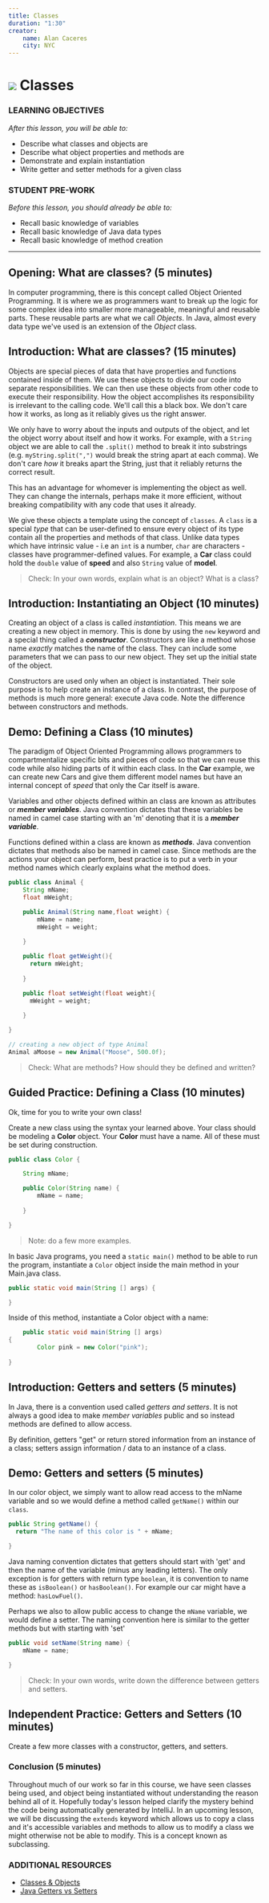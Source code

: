 ```yaml
---
title: Classes
duration: "1:30"
creator:
    name: Alan Caceres
    city: NYC
---
```


# ![](https://ga-dash.s3.amazonaws.com/production/assets/logo-9f88ae6c9c3871690e33280fcf557f33.png) Classes

### LEARNING OBJECTIVES
*After this lesson, you will be able to:*
- Describe what classes and objects are
- Describe what object properties and methods are
- Demonstrate and explain instantiation
- Write getter and setter methods for a given class

### STUDENT PRE-WORK
*Before this lesson, you should already be able to:*
* Recall basic knowledge of variables
* Recall basic knowledge of Java data types
* Recall basic knowledge of method creation

---

## Opening: What are classes? (5 minutes)

In computer programming, there is this concept called Object Oriented Programming. It is where we as programmers want to break up the logic for some complex idea into smaller more manageable, meaningful and reusable parts. These reusable parts are what we call *Objects*. In Java, almost every data type we've used is an extension of the *Object* class.

## Introduction: What are classes? (15 minutes)

Objects are special pieces of data that have properties and functions contained inside of them. We use these objects to divide our code into separate responsibilities. We can then use these objects from other code to execute their responsibility. How the object accomplishes its responsibility is irrelevant to the calling code. We'll call this a black box. We don't care how it works, as long as it reliably gives us the right answer.

We only have to worry about the inputs and outputs of the object, and let the object worry about itself and how it works. For example, with a `String` object we are able to call the `.split()` method to break it into substrings (e.g. `myString.split(",")` would break the string apart at each comma). We don't care *how* it breaks apart the String, just that it reliably returns the correct result.

This has an advantage for whomever is implementing the object as well. They can change the internals, perhaps make it more efficient, without breaking compatibility with any code that uses it already.

We give these objects a template using the concept of `classes`. A `class` is a special *type* that can be user-defined to ensure every object of its type contain all the properties and methods of that class. Unlike data types which have intrinsic value - i.e an `int` is a number, `char` are characters - classes have programmer-defined values. For example, a __Car__ class could hold the `double` value of __speed__ and also `String` value of __model__.

> Check: In your own words, explain what is an object? What is a class?

## Introduction: Instantiating an Object (10 minutes)

Creating an object of a class is called *instantiation*. This means we are creating a new object in memory. This is done by using the `new` keyword and a special thing called a **_constructor_**. Constructors are like a method whose name _exactly_ matches the name of the class. They can include some parameters that we can pass to our new object. They set up the initial state of the object.

Constructors are used only when an object is instantiated. Their sole purpose is to help create an instance of a class. In contrast, the purpose of methods is much more general: execute Java code. Note the difference between constructors and methods.


## Demo: Defining a Class (10 minutes)

The paradigm of Object Oriented Programming allows programmers to compartmentalize specific bits and pieces of code so that we can reuse this code while also hiding parts of it within each class. In the __Car__ example, we can create new Cars and give them different model names but have an internal concept of _speed_ that only the Car itself is aware.

Variables and other objects defined within an class are known as attributes or **_member variables_**. Java convention dictates that these variables be named in camel case starting with an 'm' denoting that it is a **_member variable_**.

Functions defined within a class are known as **_methods_**. Java convention dictates that methods also be named in camel case. Since methods are the actions your object can perform, best practice is to put a verb in your method names which clearly explains what the method does.

``` java
public class Animal {
    String mName;
    float mWeight;

    public Animal(String name,float weight) {
        mName = name;
        mWeight = weight;
    
    }

    public float getWeight(){
      return mWeight;
    
    }

    public float setWeight(float weight){
      mWeight = weight;
    
    }

}

// creating a new object of type Animal
Animal aMoose = new Animal("Moose", 500.0f);
```

> Check: What are methods? How should they be defined and written?

## Guided Practice: Defining a Class (10 minutes)

Ok, time for you to write your own class!

Create a new class using the syntax your learned above. Your class should be modeling a __Color__ object. Your __Color__ must have a name.  All of these must be set during construction.
``` java
public class Color {

    String mName;

    public Color(String name) {
        mName = name;
    
    }

}
```
> Note: do a few more examples.

In basic Java programs, you need a `static main()` method to be able to run the program, instantiate a `Color` object inside the main method in your Main.java class.

```java
public static void main(String [] args) {

}
```

Inside of this method, instantiate a Color object with a name:


```java
    public static void main(String [] args)
{
        Color pink = new Color("pink");
    
}
```

## Introduction: Getters and setters (5 minutes)
In Java, there is a convention used called _getters and setters_. It is not always a good idea to make _member variables_ public and so instead methods are defined to allow access.

By definition, getters "get" or return stored information from an instance of a class; setters assign information / data to an instance of a class.

## Demo: Getters and setters (5 minutes)

In our color object, we simply want to allow read access to the mName variable and so we would define a method called `getName()` within our `class`.

```java
public String getName() {
  return "The name of this color is " + mName;

}
```
Java naming convention dictates that getters should start with 'get' and then the name of the variable (minus any leading letters). The only exception is for getters with return type `boolean`, it is convention to name these as `isBoolean()` or `hasBoolean()`. For example our car might have a method: `hasLowFuel()`.

Perhaps we also to allow public access to change the `mName` variable, we would define a setter. The naming convention here is similar to the getter methods but with starting with 'set'

```java
public void setName(String name) {
    mName = name;

}
```

> Check: In your own words, write down the difference between getters and setters.

## Independent Practice: Getters and Setters (10 minutes)

Create a few more classes with a constructor, getters, and setters.

### Conclusion (5 minutes)

Throughout much of our work so far in this course, we have seen classes being used, and object being instantiated without understanding the reason behind all of it. Hopefully today's lesson helped clarify the mystery behind the code being automatically generated by IntelliJ. In an upcoming lesson, we will be discussing the `extends` keyword which allows us to copy a class and it's accessible variables and methods to allow us to modify a class we might otherwise not be able to modify. This is a concept known as subclassing.

### ADDITIONAL RESOURCES
- [Classes & Objects](http://www.javawithus.com/tutorial/class-as-a-reference-data-type)
- [Java Getters vs Setters](http://stackoverflow.com/questions/2036970/how-do-getters-and-setters-work)
